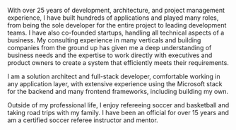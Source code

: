 With over 25 years of development, architecture, and project management experience, I have built hundreds of applications and played many roles, from being the sole developer for the entire project to leading development teams. I have also co-founded startups, handling all technical aspects of a business. My consulting experience in many verticals and building companies from the ground up has given me a deep understanding of business needs and the expertise to work directly with executives and product owners to create a system that efficiently meets their requirements.

I am a solution architect and full-stack developer, comfortable working in any application layer, with extensive experience using the Microsoft stack for the backend and many frontend frameworks, including building my own.

Outside of my professional life, I enjoy refereeing soccer and basketball and taking road trips with my family. I have been an official for over 15 years and am a certified soccer referee instructor and mentor.
